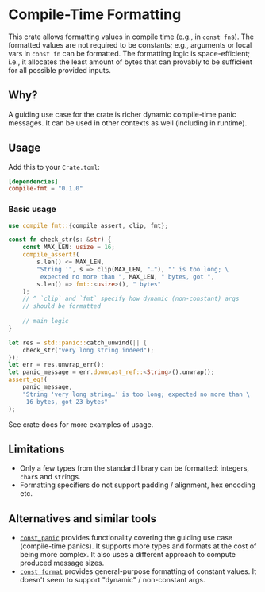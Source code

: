 # Compile-Time Formatting

This crate allows formatting values in compile time (e.g., in `const fn`s). The formatted values
are not required to be constants; e.g., arguments or local vars in `const fn` can be formatted.
The formatting logic is space-efficient; i.e., it allocates the least amount of bytes
that can provably to be sufficient for all possible provided inputs.

## Why?

A guiding use case for the crate is richer dynamic compile-time panic messages. It can be used
in other contexts as well (including in runtime).

## Usage

Add this to your `Crate.toml`:

```toml
[dependencies]
compile-fmt = "0.1.0"
```

### Basic usage

```rust
use compile_fmt::{compile_assert, clip, fmt};

const fn check_str(s: &str) {
    const MAX_LEN: usize = 16;
    compile_assert!(
        s.len() <= MAX_LEN,
        "String '", s => clip(MAX_LEN, "…"), "' is too long; \
         expected no more than ", MAX_LEN, " bytes, got ",
        s.len() => fmt::<usize>(), " bytes"
    );
    // ^ `clip` and `fmt` specify how dynamic (non-constant) args
    // should be formatted
  
    // main logic
}

let res = std::panic::catch_unwind(|| {
    check_str("very long string indeed");
});
let err = res.unwrap_err();
let panic_message = err.downcast_ref::<String>().unwrap();
assert_eq!(
    panic_message,
    "String 'very long string…' is too long; expected no more than \
     16 bytes, got 23 bytes"
);
```

See crate docs for more examples of usage.

## Limitations

- Only a few types from the standard library can be formatted: integers, `char`s and `str`ings.
- Formatting specifiers do not support padding / alignment, hex encoding etc.

## Alternatives and similar tools

- [`const_panic`] provides functionality covering the guiding use case (compile-time panics).
  It supports more types and formats at the cost of being more complex. It also uses a different
  approach to compute produced message sizes.
- [`const_format`] provides general-purpose formatting of constant values. It doesn't seem to support
  "dynamic" / non-constant args.

[`const_panic`]: https://crates.io/crates/const_panic
[`const_format`]: https://crates.io/crates/const_format
